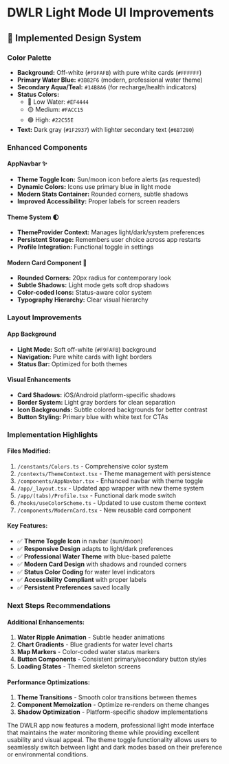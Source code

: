 # DWLR Light Mode UI Improvements

## 🎨 **Implemented Design System**

### **Color Palette**
- **Background:** Off-white (`#F9FAFB`) with pure white cards (`#FFFFFF`)
- **Primary Water Blue:** `#3B82F6` (modern, professional water theme)
- **Secondary Aqua/Teal:** `#14B8A6` (for recharge/health indicators)
- **Status Colors:**
  - 🔴 Low Water: `#EF4444`
  - 🟡 Medium: `#FACC15` 
  - 🟢 High: `#22C55E`
- **Text:** Dark gray (`#1F2937`) with lighter secondary text (`#6B7280`)

### **Enhanced Components**

#### **AppNavbar** ✨
- **Theme Toggle Icon:** Sun/moon icon before alerts (as requested)
- **Dynamic Colors:** Icons use primary blue in light mode
- **Modern Stats Container:** Rounded corners, subtle shadows
- **Improved Accessibility:** Proper labels for screen readers

#### **Theme System** 🌓
- **ThemeProvider Context:** Manages light/dark/system preferences
- **Persistent Storage:** Remembers user choice across app restarts
- **Profile Integration:** Functional toggle in settings

#### **Modern Card Component** 📱
- **Rounded Corners:** 20px radius for contemporary look
- **Subtle Shadows:** Light mode gets soft drop shadows
- **Color-coded Icons:** Status-aware color system
- **Typography Hierarchy:** Clear visual hierarchy

### **Layout Improvements**

#### **App Background**
- **Light Mode:** Soft off-white (`#F9FAFB`) background
- **Navigation:** Pure white cards with light borders
- **Status Bar:** Optimized for both themes

#### **Visual Enhancements**
- **Card Shadows:** iOS/Android platform-specific shadows
- **Border System:** Light gray borders for clean separation
- **Icon Backgrounds:** Subtle colored backgrounds for better contrast
- **Button Styling:** Primary blue with white text for CTAs

### **Implementation Highlights**

#### **Files Modified:**
1. `/constants/Colors.ts` - Comprehensive color system
2. `/contexts/ThemeContext.tsx` - Theme management with persistence
3. `/components/AppNavbar.tsx` - Enhanced navbar with theme toggle
4. `/app/_layout.tsx` - Updated app wrapper with new theme system
5. `/app/(tabs)/Profile.tsx` - Functional dark mode switch
6. `/hooks/useColorScheme.ts` - Updated to use custom theme context
7. `/components/ModernCard.tsx` - New reusable card component

#### **Key Features:**
- ✅ **Theme Toggle Icon** in navbar (sun/moon)
- ✅ **Responsive Design** adapts to light/dark preferences
- ✅ **Professional Water Theme** with blue-based palette
- ✅ **Modern Card Design** with shadows and rounded corners
- ✅ **Status Color Coding** for water level indicators
- ✅ **Accessibility Compliant** with proper labels
- ✅ **Persistent Preferences** saved locally

### **Next Steps Recommendations**

#### **Additional Enhancements:**
1. **Water Ripple Animation** - Subtle header animations
2. **Chart Gradients** - Blue gradients for water level charts
3. **Map Markers** - Color-coded water status markers
4. **Button Components** - Consistent primary/secondary button styles
5. **Loading States** - Themed skeleton screens

#### **Performance Optimizations:**
1. **Theme Transitions** - Smooth color transitions between themes
2. **Component Memoization** - Optimize re-renders on theme changes
3. **Shadow Optimization** - Platform-specific shadow implementations

The DWLR app now features a modern, professional light mode interface that maintains the water monitoring theme while providing excellent usability and visual appeal. The theme toggle functionality allows users to seamlessly switch between light and dark modes based on their preference or environmental conditions.